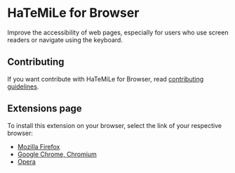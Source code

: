 # HaTeMiLe for Browser

Improve the accessibility of web pages, especially for users who use screen readers or navigate using the keyboard.

## Contributing

If you want contribute with HaTeMiLe for Browser, read [contributing guidelines](CONTRIBUTING.md).

## Extensions page

To install this extension on your browser, select the link of your respective browser:

* [Mozilla Firefox](https://addons.mozilla.org/pt-BR/firefox/addon/hatemile-for-browser/)
* [Google Chrome, Chromium](https://chrome.google.com/webstore/detail/hatemile-for-browser/cgmocdadonifbjlfaeedjdlhghkpfcok)
* [Opera](https://addons.opera.com/en/extensions/details/hatemile-for-browser/)
